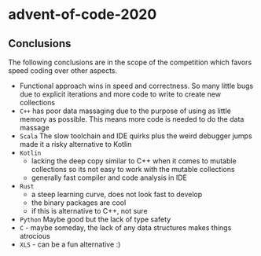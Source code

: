 # advent-of-code-2020

## Conclusions

The following conclusions are in the scope of the competition which favors speed coding over other aspects. 

 * Functional approach wins in speed and correctness. So many little bugs due to explicit iterations and more code to write to create new collections
 * `C++` has poor data massaging due to the purpose of using as little memory as possible. This means more code is needed to do the data massage
 * `Scala` The slow toolchain and IDE quirks plus the weird debugger jumps made it a risky alternative to Kotlin
 * `Kotlin` 
   * lacking the deep copy similar to C++ when it comes to mutable collections so its not easy to work with the mutable collections
   * generally fast compiler and code analysis in IDE
 * `Rust` 
   * a steep learning curve, does not look fast to develop 
   * the binary packages are cool
   * if this is alternative to C++, not sure
 * `Python` Maybe good but the lack of type safety
 * `C` - maybe someday, the lack of any data structures makes things atrocious
 * `XLS` - can be a fun alternative :)
